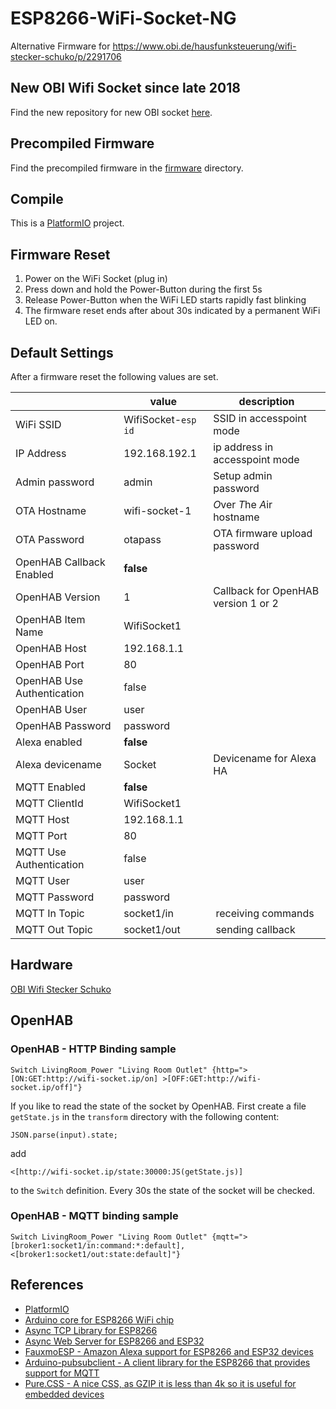 # ESP8266-WiFi-Socket-NG
Alternative Firmware for https://www.obi.de/hausfunksteuerung/wifi-stecker-schuko/p/2291706

## New OBI Wifi Socket since late 2018
Find the new repository for new OBI socket [here](https://github.com/thorsten-l/ESP8266-WiFi-Socket-II).

## Precompiled Firmware
Find the precompiled firmware in the [firmware](https://github.com/thorsten-l/ESP8266-WiFi-Socket-NG/tree/master/firmware) directory.

## Compile
This is a [PlatformIO](https://platformio.org/) project.

## Firmware Reset
1. Power on the WiFi Socket (plug in)
2. Press down and hold the Power-Button during the first 5s
3. Release Power-Button when the WiFi LED starts rapidly fast blinking
4. The firmware reset ends after about 30s indicated by a permanent WiFi LED on.

## Default Settings
After a firmware reset the following values are set.

|    | value | description |
|----|-------|-------------|
| WiFi SSID | WifiSocket-`esp id` | SSID in accesspoint mode |
| IP Address | 192.168.192.1 | ip address in accesspoint mode |
| Admin password | admin | Setup admin password |
| OTA Hostname | wifi-socket-1 | *O*ver *T*he *A*ir hostname |
| OTA Password | otapass | OTA firmware upload password |
| OpenHAB Callback Enabled | **false** | |
| OpenHAB Version | 1 | Callback for OpenHAB version 1 or 2 |
| OpenHAB Item Name | WifiSocket1 | |
| OpenHAB Host | 192.168.1.1 | |
| OpenHAB Port | 80 | |
| OpenHAB Use Authentication | false | |
| OpenHAB User | user |  |
| OpenHAB Password | password | |
| Alexa enabled | **false** |  |
| Alexa devicename | Socket | Devicename for Alexa HA |
| MQTT Enabled | **false** |  |
| MQTT ClientId | WifiSocket1 |  |
| MQTT Host | 192.168.1.1 | |
| MQTT Port | 80 | |
| MQTT Use Authentication | false | |
| MQTT User | user |  |
| MQTT Password | password | |
| MQTT In Topic | socket1/in | receiving commands |
| MQTT Out Topic | socket1/out | sending callback |


## Hardware
[OBI Wifi Stecker Schuko](https://www.obi.de/hausfunksteuerung/wifi-stecker-schuko/p/2291706)

## OpenHAB

### OpenHAB - HTTP Binding sample

```
Switch LivingRoom_Power "Living Room Outlet" {http=">[ON:GET:http://wifi-socket.ip/on] >[OFF:GET:http://wifi-socket.ip/off]"}
```

If you like to read the state of the socket by OpenHAB. First create a file `getState.js` in the `transform` directory with the following content:
```
JSON.parse(input).state;
```

add
```
<[http://wifi-socket.ip/state:30000:JS(getState.js)]
```
to the `Switch` definition. Every 30s the state of the socket will be checked.

### OpenHAB - MQTT binding sample

```
Switch LivingRoom_Power "Living Room Outlet" {mqtt=">[broker1:socket1/in:command:*:default], <[broker1:socket1/out:state:default]"}
```

## References
- [PlatformIO](https://platformio.org/)
- [Arduino core for ESP8266 WiFi chip](https://github.com/esp8266/Arduino)
- [Async TCP Library for ESP8266](https://github.com/me-no-dev/ESPAsyncTCP)
- [Async Web Server for ESP8266 and ESP32](https://github.com/me-no-dev/ESPAsyncWebServer)
- [FauxmoESP - Amazon Alexa support for ESP8266 and ESP32 devices](https://bitbucket.org/xoseperez/fauxmoesp)
- [Arduino-pubsubclient - A client library for the ESP8266 that provides support for MQTT](https://github.com/heman4t/Arduino-pubsubclient)
- [Pure.CSS - A nice CSS, as GZIP it is less than 4k so it is useful for embedded devices](https://purecss.io/)
